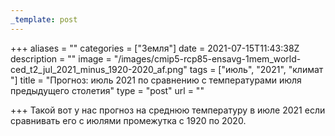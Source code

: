 ```yaml
---
_template: post
---
```




+++
aliases = ""
categories = ["Земля"]
date = 2021-07-15T11:43:38Z
description = ""
image = "/images/cmip5-rcp85-ensavg-1mem_world-ced_t2_jul_2021_minus_1920-2020_af.png"
tags = ["июль", "2021", "климат "]
title = "Прогноз: июль 2021 по сравнению с температурами июля предыдущего столетия"
type = "post"
url = ""

+++
Такой вот у нас прогноз на среднюю температуру в июле 2021 если сравнивать его с июлями промежутка с 1920 по 2020.
